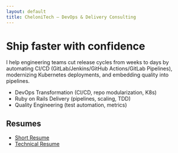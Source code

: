 ```yaml
---
layout: default
title: CheloniTech — DevOps & Delivery Consulting
---
```


# Ship faster with confidence
I help engineering teams cut release cycles from weeks to days by automating CI/CD (GitLab/Jenkins/GitHub Actions/GitLab Pipelines), modernizing Kubernetes deployments, and embedding quality into pipelines.

- DevOps Transformation (CI/CD, repo modularization, K8s)
- Ruby on Rails Delivery (pipelines, scaling, TDD)
- Quality Engineering (test automation, metrics)

## Resumes
- [Short Resume](https://briancolfer.github.io/resumes/resume-short-102025.md)
- [Technical Resume](https://briancolfer.github.io/resumes/resumes/resume-technical-102025.md)